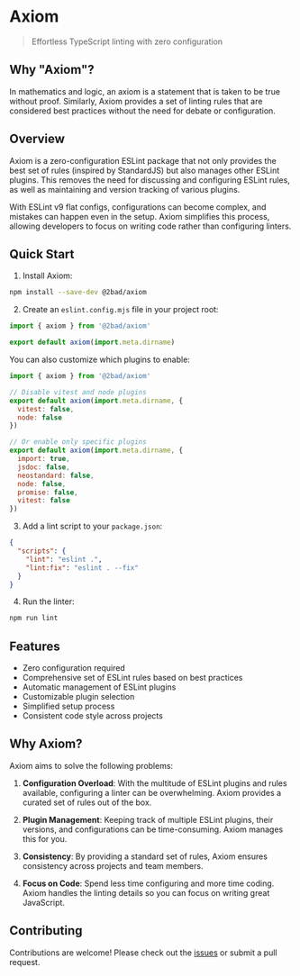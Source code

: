# Axiom
> Effortless TypeScript linting with zero configuration

## Why "Axiom"?

In mathematics and logic, an axiom is a statement that is taken to be true without proof. Similarly, Axiom provides a set of linting rules that are considered best practices without the need for debate or configuration.

## Overview

Axiom is a zero-configuration ESLint package that not only provides the best set of rules (inspired by StandardJS) but also manages other ESLint plugins. This removes the need for discussing and configuring ESLint rules, as well as maintaining and version tracking of various plugins.

With ESLint v9 flat configs, configurations can become complex, and mistakes can happen even in the setup. Axiom simplifies this process, allowing developers to focus on writing code rather than configuring linters.

## Quick Start

1. Install Axiom:

```bash
npm install --save-dev @2bad/axiom
```

2. Create an `eslint.config.mjs` file in your project root:

```javascript
import { axiom } from '@2bad/axiom'

export default axiom(import.meta.dirname)
```

You can also customize which plugins to enable:

```javascript
import { axiom } from '@2bad/axiom'

// Disable vitest and node plugins
export default axiom(import.meta.dirname, {
  vitest: false,
  node: false
})

// Or enable only specific plugins
export default axiom(import.meta.dirname, {
  import: true,
  jsdoc: false,
  neostandard: false,
  node: false,
  promise: false,
  vitest: false
})
```

3. Add a lint script to your `package.json`:

```json
{
  "scripts": {
    "lint": "eslint .",
    "lint:fix": "eslint . --fix"
  }
}
```

4. Run the linter:

```bash
npm run lint
```

## Features

- Zero configuration required
- Comprehensive set of ESLint rules based on best practices
- Automatic management of ESLint plugins
- Customizable plugin selection
- Simplified setup process
- Consistent code style across projects

## Why Axiom?

Axiom aims to solve the following problems:

1. **Configuration Overload**: With the multitude of ESLint plugins and rules available, configuring a linter can be overwhelming. Axiom provides a curated set of rules out of the box.

2. **Plugin Management**: Keeping track of multiple ESLint plugins, their versions, and configurations can be time-consuming. Axiom manages this for you.

3. **Consistency**: By providing a standard set of rules, Axiom ensures consistency across projects and team members.

4. **Focus on Code**: Spend less time configuring and more time coding. Axiom handles the linting details so you can focus on writing great JavaScript.

## Contributing

Contributions are welcome! Please check out the [issues](https://github.com/2bad/axiom/issues) or submit a pull request.
